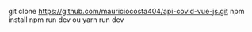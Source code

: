 git clone https://github.com/mauriciocosta404/api-covid-vue-js.git
npm install 
npm run dev    ou    yarn run dev